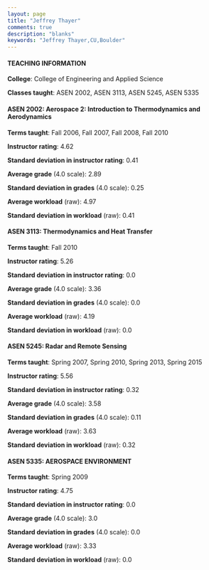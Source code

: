 ```yaml
---
layout: page
title: "Jeffrey Thayer" 
comments: true
description: "blanks"
keywords: "Jeffrey Thayer,CU,Boulder"
---
```

<head>
<script src="https://ajax.googleapis.com/ajax/libs/jquery/2.1.3/jquery.min.js"></script>
<script src="https://dl.dropboxusercontent.com/s/pc42nxpaw1ea4o9/highcharts.js?dl=0"></script>
<!-- <script src="../assets/js/highcharts.js"></script> -->
<style type="text/css">@font-face {
	font-family: "Bebas Neue";
	src: url(https://www.filehosting.org/file/details/544349/BebasNeue Regular.otf) format("opentype");
	}
	h1.Bebas { 
		font-family: "Bebas Neue", Verdana, Tahoma;
	}
</style>
</head>
	   
#### TEACHING INFORMATION

**College**: College of Engineering and Applied Science

**Classes taught**: ASEN 2002, ASEN 3113, ASEN 5245, ASEN 5335

#### ASEN 2002: Aerospace 2: Introduction to Thermodynamics and Aerodynamics

**Terms taught**: Fall 2006, Fall 2007, Fall 2008, Fall 2010

**Instructor rating**: 4.62

**Standard deviation in instructor rating**: 0.41

**Average grade** (4.0 scale): 2.89

**Standard deviation in grades** (4.0 scale): 0.25

**Average workload** (raw): 4.97

**Standard deviation in workload** (raw): 0.41

#### ASEN 3113: Thermodynamics and Heat Transfer

**Terms taught**: Fall 2010

**Instructor rating**: 5.26

**Standard deviation in instructor rating**: 0.0

**Average grade** (4.0 scale): 3.36

**Standard deviation in grades** (4.0 scale): 0.0

**Average workload** (raw): 4.19

**Standard deviation in workload** (raw): 0.0

#### ASEN 5245: Radar and Remote Sensing

**Terms taught**: Spring 2007, Spring 2010, Spring 2013, Spring 2015

**Instructor rating**: 5.56

**Standard deviation in instructor rating**: 0.32

**Average grade** (4.0 scale): 3.58

**Standard deviation in grades** (4.0 scale): 0.11

**Average workload** (raw): 3.63

**Standard deviation in workload** (raw): 0.32

#### ASEN 5335: AEROSPACE ENVIRONMENT

**Terms taught**: Spring 2009

**Instructor rating**: 4.75

**Standard deviation in instructor rating**: 0.0

**Average grade** (4.0 scale): 3.0

**Standard deviation in grades** (4.0 scale): 0.0

**Average workload** (raw): 3.33

**Standard deviation in workload** (raw): 0.0

